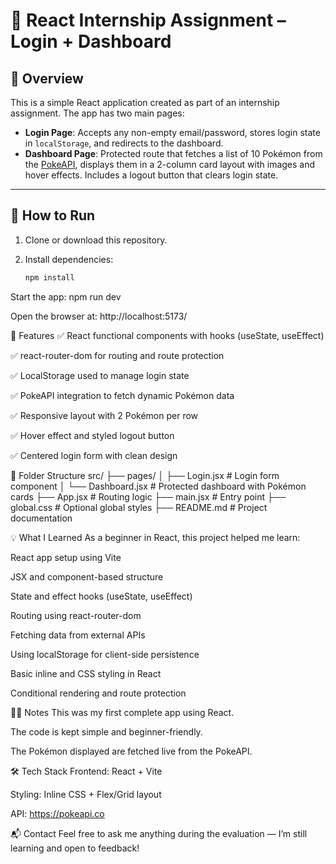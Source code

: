 # 🧩 React Internship Assignment – Login + Dashboard

## 📌 Overview

This is a simple React application created as part of an internship assignment. The app has two main pages:

- **Login Page**: Accepts any non-empty email/password, stores login state in `localStorage`, and redirects to the dashboard.
- **Dashboard Page**: Protected route that fetches a list of 10 Pokémon from the [PokeAPI](https://pokeapi.co/), displays them in a 2-column card layout with images and hover effects. Includes a logout button that clears login state.

---

## 🚀 How to Run

1. Clone or download this repository.
2. Install dependencies:

   ```bash
   npm install

Start the app: 
  npm run dev

Open the browser at: http://localhost:5173/

🔧 Features
✅ React functional components with hooks (useState, useEffect)

✅ react-router-dom for routing and route protection

✅ LocalStorage used to manage login state

✅ PokeAPI integration to fetch dynamic Pokémon data

✅ Responsive layout with 2 Pokémon per row

✅ Hover effect and styled logout button

✅ Centered login form with clean design

📁 Folder Structure
src/
├── pages/
│   ├── Login.jsx          # Login form component
│   └── Dashboard.jsx      # Protected dashboard with Pokémon cards
├── App.jsx                # Routing logic
├── main.jsx               # Entry point
├── global.css             # Optional global styles
├── README.md              # Project documentation

💡 What I Learned
As a beginner in React, this project helped me learn:

React app setup using Vite

JSX and component-based structure

State and effect hooks (useState, useEffect)

Routing using react-router-dom

Fetching data from external APIs

Using localStorage for client-side persistence

Basic inline and CSS styling in React

Conditional rendering and route protection

🙋‍♂️ Notes
This was my first complete app using React.

The code is kept simple and beginner-friendly.

The Pokémon displayed are fetched live from the PokeAPI.

🛠️ Tech Stack
Frontend: React + Vite

Styling: Inline CSS + Flex/Grid layout

API: https://pokeapi.co

📬 Contact
Feel free to ask me anything during the evaluation — I’m still learning and open to feedback!


